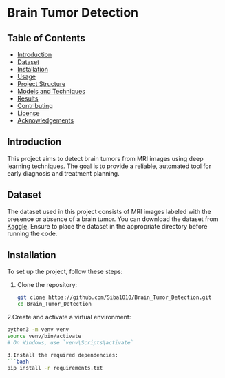 # Brain Tumor Detection

## Table of Contents
- [Introduction](#introduction)
- [Dataset](#dataset)
- [Installation](#installation)
- [Usage](#usage)
- [Project Structure](#project-structure)
- [Models and Techniques](#models-and-techniques)
- [Results](#results)
- [Contributing](#contributing)
- [License](#license)
- [Acknowledgements](#acknowledgements)

## Introduction
This project aims to detect brain tumors from MRI images using deep learning techniques. The goal is to provide a reliable, automated tool for early diagnosis and treatment planning.

## Dataset
The dataset used in this project consists of MRI images labeled with the presence or absence of a brain tumor. You can download the dataset from [Kaggle](https://www.kaggle.com/datasets). Ensure to place the dataset in the appropriate directory before running the code.

## Installation
To set up the project, follow these steps:

1. Clone the repository:
   ```bash
   git clone https://github.com/Siba1010/Brain_Tumor_Detection.git
   cd Brain_Tumor_Detection

2.Create and activate a virtual environment:
   ```bash
   python3 -m venv venv
   source venv/bin/activate
 # On Windows, use `venv\Scripts\activate`
   
3.Install the required dependencies:
   ```bash
   pip install -r requirements.txt


